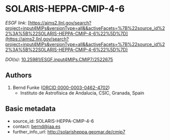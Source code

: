 # SOLARIS-HEPPA-CMIP-4-6

*ESGF link*: [https://aims2.llnl.gov/search?project=input4MIPs&versionType=all&&activeFacets=%7B%22source_id%22%3A%5B%22SOLARIS-HEPPA-CMIP-4-6%22%5D%7D](https://aims2.llnl.gov/search?project=input4MIPs&versionType=all&&activeFacets=%7B%22source_id%22%3A%5B%22SOLARIS-HEPPA-CMIP-4-6%22%5D%7D)

*DOI(s)*: [10.25981/ESGF.input4MIPs.CMIP7/2522675](https://doi.org/10.25981/ESGF.input4MIPs.CMIP7/2522675)

## Authors

1. Bernd Funke ([ORCID 0000-0003-0462-4702](https://orcid.org/0000-0003-0462-4702))
    - Instituto de Astrofísica de Andalucía, CSIC, Granada, Spain


## Basic metadata

- source_id: SOLARIS-HEPPA-CMIP-4-6
- contact: bernd@iaa.es
- further_info_url: http://solarisheppa.geomar.de/cmip7
